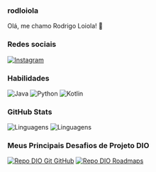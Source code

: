 ### rodloiola

Olá, me chamo Rodrigo Loiola! 👋

### Redes sociais
[![Instagram](https://img.shields.io/badge/Instagram-%23E4405F.svg?style=for-the-badge&logo=Instagram&logoColor=white)](https://www.instagram.com/rodloiola/)

### Habilidades

![Java](https://img.shields.io/badge/java-%23ED8B00.svg?style=for-the-badge&logo=openjdk&logoColor=white)
![Python](https://img.shields.io/badge/python-3670A0?style=for-the-badge&logo=python&logoColor=ffdd54)
![Kotlin](https://img.shields.io/badge/kotlin-%237F52FF.svg?style=for-the-badge&logo=kotlin&logoColor=white)

### GitHub Stats

![Linguagens](https://github-readme-stats.vercel.app/api?username=rodloiola&show_icons=true&locale=pt-BR&&theme=dark)
![Linguagens](https://github-readme-stats.vercel.app/api/top-langs/?username=rodloiola&layout=compact&locale=pt-BR&&theme=dark)


### Meus Principais Desafios de Projeto DIO

[![Repo DIO Git GitHub](https://github-readme-stats.vercel.app/api/pin/?username=rodloiola&repo=dio-lab-open-source&layout=compact&locale=pt-BR&&theme=dark)](https://github.com/rodloiola/dio-lab-open-source)
[![Repo DIO Roadmaps](https://github-readme-stats.vercel.app/api/pin/?username=rodloiola&repo=Projetos&layout=compact&locale=pt-BR&&theme=dark)](https://github.com/rodloiola/Projetos.git)

